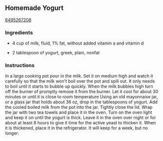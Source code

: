 ## Homemade Yogurt

[6495267208](http://www.food.com/recipe/homemade-yogurt-256581)

### Ingredients

 - 4 cup of milk, fluid, 1% fat, without added vitamin a and vitamin d

 - 2 tablespoon of yogurt, greek, plain, nonfat

### Instructions

In a large cooking pot pour in the milk. Set it on medium high and watch it carefully so that the milk won't boil over the pot and spill out. It only needs to boil until it starts to bubble up quickly. When the milk bubbles high turn off the burner of promptly remove it from the burner. Let it cool for about 30 minutes or until it is close to room temperature Using an old mayonnaise jar, or a glass jar that holds about 36 oz, drop in the tablespoons of yogurt. Add the cooled boiled milk from the pot into the jar. Tightly close the lid. Wrap the jar with two tea towels and place it in the oven. Turn on the oven light and keep it on until the yogurt is thick. Leave it in the oven over night or for about at least 8 hours to give it time for the active yeast to thicken it. When it is thickened, place it in the refrigerator. It will keep for a week, but no longer.